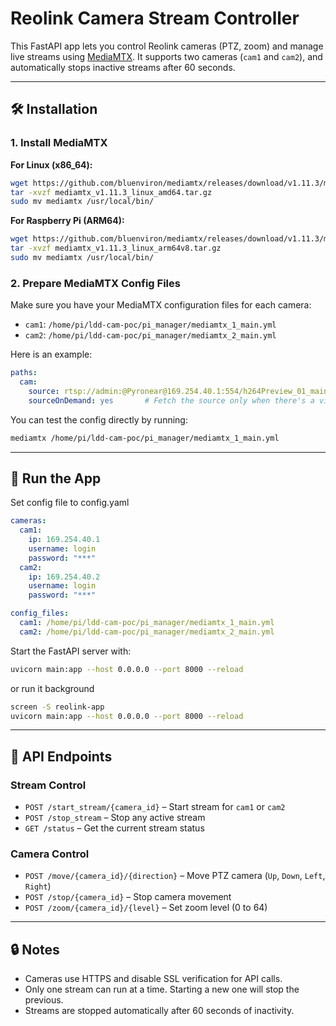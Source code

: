 # Reolink Camera Stream Controller

This FastAPI app lets you control Reolink cameras (PTZ, zoom) and manage live streams using [MediaMTX](https://github.com/bluenviron/mediamtx). It supports two cameras (`cam1` and `cam2`), and automatically stops inactive streams after 60 seconds.

---

## 🛠 Installation

### 1. Install MediaMTX

**For Linux (x86_64):**

```bash
wget https://github.com/bluenviron/mediamtx/releases/download/v1.11.3/mediamtx_v1.11.3_linux_amd64.tar.gz
tar -xvzf mediamtx_v1.11.3_linux_amd64.tar.gz
sudo mv mediamtx /usr/local/bin/
```

**For Raspberry Pi (ARM64):**

```bash
wget https://github.com/bluenviron/mediamtx/releases/download/v1.11.3/mediamtx_v1.11.3_linux_arm64v8.tar.gz
tar -xvzf mediamtx_v1.11.3_linux_arm64v8.tar.gz
sudo mv mediamtx /usr/local/bin/
```

### 2. Prepare MediaMTX Config Files

Make sure you have your MediaMTX configuration files for each camera:

- `cam1`: `/home/pi/ldd-cam-poc/pi_manager/mediamtx_1_main.yml`
- `cam2`: `/home/pi/ldd-cam-poc/pi_manager/mediamtx_2_main.yml`

Here is an example:

```yml
paths:
  cam:
    source: rtsp://admin:@Pyronear@169.254.40.1:554/h264Preview_01_main
    sourceOnDemand: yes       # Fetch the source only when there's a viewer
```

You can test the config directly by running:

```bash
mediamtx /home/pi/ldd-cam-poc/pi_manager/mediamtx_1_main.yml
```

---

## 🚀 Run the App

Set config file to config.yaml
```yaml
cameras:
  cam1:
    ip: 169.254.40.1
    username: login
    password: "***"
  cam2:
    ip: 169.254.40.2
    username: login
    password: "***"

config_files:
  cam1: /home/pi/ldd-cam-poc/pi_manager/mediamtx_1_main.yml
  cam2: /home/pi/ldd-cam-poc/pi_manager/mediamtx_2_main.yml
```

Start the FastAPI server with:

```bash
uvicorn main:app --host 0.0.0.0 --port 8000 --reload
```

or run it background

```bash
screen -S reolink-app
uvicorn main:app --host 0.0.0.0 --port 8000 --reload
```

---

## 📡 API Endpoints

### Stream Control

- `POST /start_stream/{camera_id}` – Start stream for `cam1` or `cam2`
- `POST /stop_stream` – Stop any active stream
- `GET /status` – Get the current stream status

### Camera Control

- `POST /move/{camera_id}/{direction}` – Move PTZ camera (`Up`, `Down`, `Left`, `Right`)
- `POST /stop/{camera_id}` – Stop camera movement
- `POST /zoom/{camera_id}/{level}` – Set zoom level (0 to 64)

---

## 🔒 Notes

- Cameras use HTTPS and disable SSL verification for API calls.
- Only one stream can run at a time. Starting a new one will stop the previous.
- Streams are stopped automatically after 60 seconds of inactivity.

